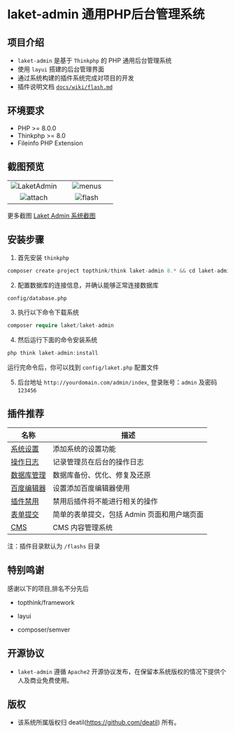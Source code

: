 # laket-admin 通用PHP后台管理系统


## 项目介绍

*  `laket-admin` 是基于 `Thinkphp` 的 PHP 通用后台管理系统
*  使用 `layui` 搭建的后台管理界面
*  通过系统构建的插件系统完成对项目的开发
*  插件说明文档 [`docs/wiki/flash.md`](docs/wiki/flash.md)


## 环境要求

 - PHP >= 8.0.0
 - Thinkphp >= 8.0
 - Fileinfo PHP Extension


## 截图预览

<table>
    <tr>
        <td width="50%">
            <center>
                <img alt="LaketAdmin" src="https://github.com/deatil/laket-admin/assets/24578855/fcc7187d-5f41-4f24-a0be-76083905902b" />
            </center>
        </td>
        <td width="50%">
            <center>
                <img alt="menus" src="https://github.com/deatil/laket-admin/assets/24578855/431cfba5-e1b7-459b-bba9-b7370375de18" />
            </center>
        </td>
    </tr>
    <tr>
        <td width="50%">
            <center>
                <img alt="attach" src="https://github.com/deatil/laket-admin/assets/24578855/948ce7db-2ffa-4f9f-8b60-45b8606cac1b" />
            </center>
        </td>
        <td width="50%">
            <center>
                <img alt="flash" src="https://github.com/deatil/laket-admin/assets/24578855/d8fa5b9e-1d1c-4e33-ade4-e834d04c4109" />
            </center>
        </td>
    </tr>
</table>

更多截图 
[Laket Admin 系统截图](https://github.com/deatil/laket-admin/issues/1)


## 安装步骤

1. 首先安装 `thinkphp`

```php
composer create-project topthink/think laket-admin 8.* && cd laket-admin
```

2. 配置数据库的连接信息，并确认能够正常连接数据库

```
config/database.php
```

3. 执行以下命令下载系统

```php
composer require laket/laket-admin
```

4. 然后运行下面的命令安装系统

```php
php think laket-admin:install
```

运行完命令后，你可以找到 `config/laket.php` 配置文件

5. 后台地址 `http://yourdomain.com/admin/index`, 登录账号：`admin` 及密码 `123456`


## 插件推荐

| 名称 | 描述 |
| --- | --- |
| [系统设置](https://github.com/deatil/laket-settings) | 添加系统的设置功能 |
| [操作日志](https://github.com/deatil/laket-operation-log) | 记录管理员在后台的操作日志 |
| [数据库管理](https://github.com/deatil/laket-admin-database) | 数据库备份、优化、修复及还原 |
| [百度编辑器](https://github.com/deatil/laket-ueditor) | 设置添加百度编辑器使用 |
| [插件禁用](https://github.com/deatil/laket-flash-disable) | 禁用后插件将不能进行相关的操作 |
| [表单提交](https://github.com/deatil/laket-pushbook) | 简单的表单提交，包括 Admin 页面和用户端页面 |
| [CMS](https://github.com/deatil/laket-cms) | CMS 内容管理系统 |

注：插件目录默认为 `/flashs` 目录


## 特别鸣谢

感谢以下的项目,排名不分先后

 - topthink/framework
 
 - layui

 - composer/semver


## 开源协议

*  `laket-admin` 遵循 `Apache2` 开源协议发布，在保留本系统版权的情况下提供个人及商业免费使用。 


## 版权

*  该系统所属版权归 deatil(https://github.com/deatil) 所有。
